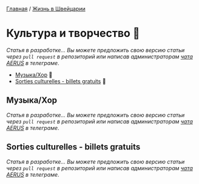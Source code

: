 [Главная](/Guide/) / [Жизнь в Швейцарии](/Guide/docs/life/index.html)

# Культура и творчество 🔄
_Статья в разработке... Вы можете предложить свою версию статьи через `pull request` в репозиторий или написав администраторам [чата AERUS](https://t.me/joinchat/WSSkMJkV8ft2DMOx) в телеграме_.

* [Музыка/Хор](#музыкахор) 🔄
* [Sorties culturelles - billets gratuits](#sorties-culturelles---billets-gratuits) 🔄


## Музыка/Хор
_Статья в разработке... Вы можете предложить свою версию статьи через `pull request` в репозиторий или написав администраторам [чата AERUS](https://t.me/joinchat/WSSkMJkV8ft2DMOx) в телеграме_.

## Sorties culturelles - billets gratuits
_Статья в разработке... Вы можете предложить свою версию статьи через `pull request` в репозиторий или написав администраторам [чата AERUS](https://t.me/joinchat/WSSkMJkV8ft2DMOx) в телеграме_.
